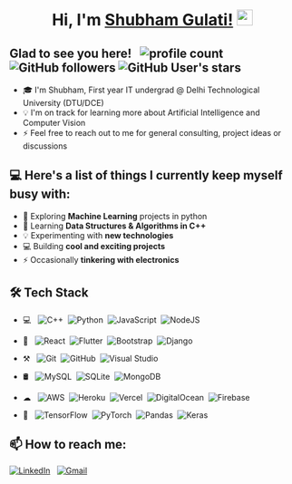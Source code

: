 <h1 align="center">
  Hi, I'm 
	<a href="https://github.com/shubhxm02/">Shubham Gulati!</a>
  <img src="https://media.giphy.com/media/hvRJCLFzcasrR4ia7z/giphy.gif" width="28">
</h1>

<!-- # Hi👋, I'm Shubham -->
## Glad to see you here!  &nbsp;  ![profile count](https://komarev.com/ghpvc/?username=shubhxm02&color=red)&nbsp;  ![GitHub followers](https://img.shields.io/github/followers/shubhxm02)  ![GitHub User's stars](https://img.shields.io/github/stars/shubhxm02)  
  
* 🎓  I'm Shubham, First year IT undergrad @ Delhi Technological University (DTU/DCE) 
* 💡   I'm on track for learning more about Artificial Intelligence and Computer Vision
* ⚡  Feel free to reach out to me for general consulting, project ideas or discussions
<!-- ✉️ You can email me at shubham53.sg@gmail.com. I'll try to respond as soon as possible!-->
<!-- ✍️ In my free time, I play guitar, football and pursue writing as my hobbies-->
<!-- 📄 You can check my [Resume](https://drive.google.com/) for more details-->

## 💻 Here's a list of things I currently keep myself busy with:

* 🌱 Exploring **Machine Learning** projects in python
* 💼 Learning **Data Structures & Algorithms in C++**
* 💡  Experimenting with **new technologies**
* 💻 Building **cool and exciting projects**
* ⚡ Occasionally **tinkering with electronics** 

## 🛠 Tech Stack

* 💻 &nbsp;
<img alt="C++" src="https://img.shields.io/badge/c++-%2300599C.svg?style=for-the-badge&logo=c%2B%2B&logoColor=white"/>&nbsp;
<img alt="Python" src="https://img.shields.io/badge/python-%2314354C.svg?style=for-the-badge&logo=python&logoColor=white"/>&nbsp;
<img alt="JavaScript" src="https://img.shields.io/badge/javascript-%23323330.svg?style=for-the-badge&logo=javascript&logoColor=%23F7DF1E"/>&nbsp;
<img alt="NodeJS" src="https://img.shields.io/badge/node.js-%2343853D.svg?style=for-the-badge&logo=node-dot-js&logoColor=white"/>&nbsp;

* 🧰 &nbsp;
<img alt="React" src="https://img.shields.io/badge/react-%2320232a.svg?style=for-the-badge&logo=react&logoColor=%2361DAFB"/>&nbsp;
<img alt="Flutter" src="https://img.shields.io/badge/Flutter-%2302569B.svg?style=for-the-badge&logo=Flutter&logoColor=white" />&nbsp;
<img alt="Bootstrap" src="https://img.shields.io/badge/bootstrap-%23563D7C.svg?style=for-the-badge&logo=bootstrap&logoColor=white"/>&nbsp;
<img alt="Django" src="https://img.shields.io/badge/django-%23092E20.svg?style=for-the-badge&logo=django&logoColor=white"/>&nbsp;

* ⚒️ &nbsp;
<img alt="Git" src="https://img.shields.io/badge/git-%23F05033.svg?style=for-the-badge&logo=git&logoColor=white"/>&nbsp;
<img alt="GitHub" src="https://img.shields.io/badge/github-%23121011.svg?style=for-the-badge&logo=github&logoColor=white"/>&nbsp;
<img alt="Visual Studio" src="https://img.shields.io/badge/VisualStudio-5C2D91.svg?style=for-the-badge&logo=visual-studio&logoColor=white"/>&nbsp;

* 🛢️ &nbsp;
<img alt="MySQL" src="https://img.shields.io/badge/mysql-%2300f.svg?style=for-the-badge&logo=mysql&logoColor=white"/>&nbsp;
<img alt="SQLite" src ="https://img.shields.io/badge/sqlite-%2307405e.svg?style=for-the-badge&logo=sqlite&logoColor=white"/>&nbsp;
<img alt="MongoDB" src ="https://img.shields.io/badge/MongoDB-%234ea94b.svg?style=for-the-badge&logo=mongodb&logoColor=white"/>&nbsp;

* ☁ &nbsp;
<img alt="AWS" src="https://img.shields.io/badge/AWS-%23FF9900.svg?style=for-the-badge&logo=amazon-aws&logoColor=white"/>&nbsp;
<img alt="Heroku" src="https://img.shields.io/badge/heroku-%23430098.svg?style=for-the-badge&logo=heroku&logoColor=white"/>&nbsp;
<img alt="Vercel" src="https://img.shields.io/badge/vercel-%23000000.svg?style=for-the-badge&logo=vercel&logoColor=white"/>&nbsp;
<img alt="DigitalOcean" src="https://img.shields.io/badge/DigitalOcean-%230167ff.svg?style=for-the-badge&logo=digitalOcean&logoColor=white"/>&nbsp;
<img alt="Firebase" src="https://img.shields.io/badge/firebase-%23039BE5.svg?style=for-the-badge&logo=firebase"/>&nbsp;

* 🧠 &nbsp;
<img alt="TensorFlow" src="https://img.shields.io/badge/TensorFlow-%23FF6F00.svg?style=for-the-badge&logo=TensorFlow&logoColor=white" />&nbsp;
<img alt="PyTorch" src="https://img.shields.io/badge/PyTorch-%23EE4C2C.svg?style=for-the-badge&logo=PyTorch&logoColor=white" />&nbsp;
<img alt="Pandas" src="https://img.shields.io/badge/pandas-%23150458.svg?style=for-the-badge&logo=pandas&logoColor=white" />&nbsp;
<img alt="Keras" src="https://img.shields.io/badge/Keras-%23D00000.svg?style=for-the-badge&logo=Keras&logoColor=white"/>&nbsp;

## 📫 How to reach me:


<a href="https://www.linkedin.com/in/shubhamgulati02/"><img alt="LinkedIn" src="https://img.shields.io/badge/linkedin%20-%230077B5.svg?&style=flat&logo=linkedin&logoColor=white"/></a> &nbsp;
<a href="mailto:shubham53.sg@gmail.com"><img alt="Gmail" src="https://img.shields.io/badge/Gmail-D14836?style=flat&logo=gmail&logoColor=white" /></a> &nbsp;
<!-- <a href="https://instagram.com/abhi_1507"><img src="https://img.shields.io/badge/-@abhi__1507_-E4405F?style=flat&logo=Instagram&logoColor=white"/></a> &nbsp; -->
